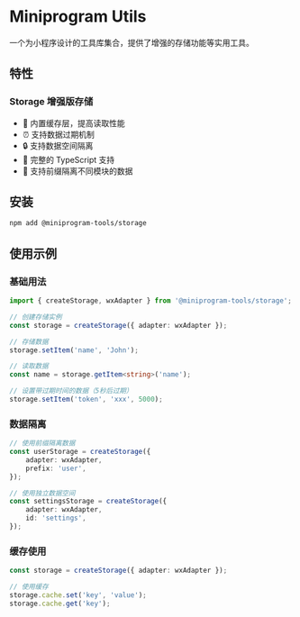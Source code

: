 # Miniprogram Utils

一个为小程序设计的工具库集合，提供了增强的存储功能等实用工具。

## 特性

### Storage 增强版存储

- 🚀 内置缓存层，提高读取性能
- ⏰ 支持数据过期机制
- 🔒 支持数据空间隔离
- 🎯 完整的 TypeScript 支持
- 🎨 支持前缀隔离不同模块的数据

## 安装

```bash
npm add @miniprogram-tools/storage
```

## 使用示例

### 基础用法

```typescript
import { createStorage, wxAdapter } from '@miniprogram-tools/storage';

// 创建存储实例
const storage = createStorage({ adapter: wxAdapter });

// 存储数据
storage.setItem('name', 'John');

// 读取数据
const name = storage.getItem<string>('name');

// 设置带过期时间的数据（5秒后过期）
storage.setItem('token', 'xxx', 5000);
```

### 数据隔离

```typescript
// 使用前缀隔离数据
const userStorage = createStorage({
    adapter: wxAdapter,
    prefix: 'user',
});

// 使用独立数据空间
const settingsStorage = createStorage({
    adapter: wxAdapter,
    id: 'settings',
});
```

### 缓存使用

```typescript
const storage = createStorage({ adapter: wxAdapter });

// 使用缓存
storage.cache.set('key', 'value');
storage.cache.get('key');
```
